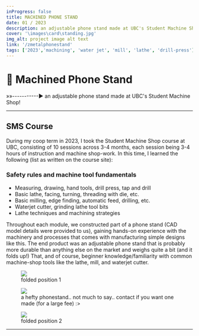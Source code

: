 ```yaml
---
inProgress: false
title: MACHINED PHONE STAND
date: 01 / 2023
description: an adjustable phone stand made at UBC's Student Machine Shop!
cover: '\images\card\standing.jpg'
img_alt: project image alt text
link: '/zmetalphonestand'
tags: ['2023','machining', 'water jet', 'mill', 'lathe', 'drill-press']
---
```

# 📏 Machined Phone Stand
»»-----------► an adjustable phone stand made at UBC's Student Machine Shop!

---
## SMS Course
During my coop term in 2023, I took the Student Machine Shop course at UBC, consisting of 10 sessions across 3-4 months, each session being 3-4 hours of instruction and machine shop-work. In this time, I learned the following (list as written on the course site):

### Safety rules and machine tool fundamentals
- Measuring, drawing, hand tools, drill press, tap and drill
- Basic lathe, facing, turning, threading with die, etc.
- Basic milling, edge finding, automatic feed, drilling, etc.
- Waterjet cutter, grinding lathe tool bits
- Lathe techniques and machining strategies

Throughout each module, we constructed part of a phone stand (CAD model details were provided to us), gaining hands-on experience with the machinery and processes that comes with manufacturing simple designs like this. The end product was an adjustable phone stand that is probably more durable than anything else on the market and weighs quite a bit (and it folds up!) That, and of course, beginner knowledge/familiarity with common machine-shop tools like the lathe, mill, and waterjet cutter.

<div class="flex flex-row items-center">
<figure class="bg-white size-fit rotate-6 pt-2 pb-8 p-4 items-center justify-center hover:scale-105">
<img src="\images\phonestand\folded1.png" class="bg-primary mb-1 size-fit ">
<figcaption class="pt-2 text-black text-md text-center">folded position 1</figcaption>
</figure>
<figure class="bg-white size-fit rotate-3 pt-2 pb-8 p-4 items-center justify-center hover:scale-105">
<img src="\images\phonestand\standing.jpg" class="bg-primary mb-1 size-fit ">
<figcaption class="pt-2 text-black text-md text-center">a hefty phonestand.. not much to say.. contact if you want one made (for a large fee) :> </figcaption>
</figure>
<figure class="bg-white size-fit -rotate-2 pt-2 pb-8 p-4 items-center justify-center hover:scale-105">
<img src="\images\phonestand\folded2.png" class="bg-primary mb-1 size-fit ">
<figcaption class="pt-2 text-black text-md text-center">folded position 2</figcaption>
</figure>
</figure>

---